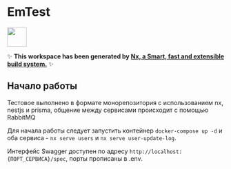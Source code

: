 # EmTest

<a alt="Nx logo" href="https://nx.dev" target="_blank" rel="noreferrer"><img src="https://raw.githubusercontent.com/nrwl/nx/master/images/nx-logo.png" width="45"></a>

✨ **This workspace has been generated by [Nx, a Smart, fast and extensible build system.](https://nx.dev)** ✨

## Начало работы

Тестовое выполнено в формате монорепозитория c использованием nx, nestjs и prisma, общение между сервисами происходит с помощью RabbitMQ


Для начала работы следует запустить контейнер `docker-compose up -d` и оба сервиса - `nx serve users` и `nx serve user-update-log`.


Интерфейс Swagger доступен по адресу `http://localhost:{ПОРТ_СЕРВИСА}/spec`, порты прописаны в .env.
